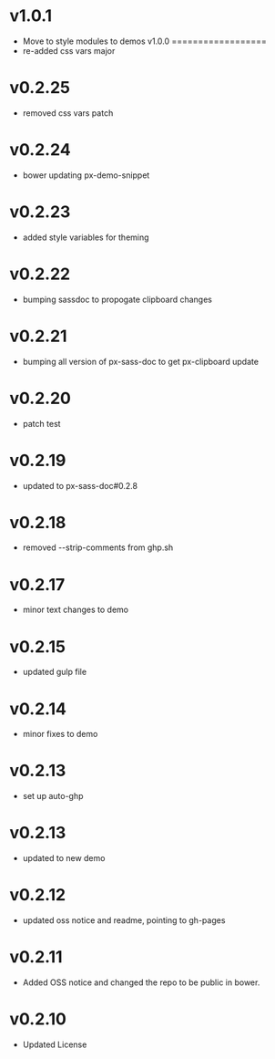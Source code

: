 v1.0.1
==================
* Move to style modules to demos
v1.0.0
==================
* re-added css vars major

v0.2.25
==================
* removed css vars patch

v0.2.24
==================
* bower updating px-demo-snippet

v0.2.23
==================
* added style variables for theming

v0.2.22
==================
* bumping sassdoc to propogate clipboard changes

v0.2.21
==================
* bumping all version of px-sass-doc to get px-clipboard update

v0.2.20
==================
* patch test

v0.2.19
==============================
* updated to px-sass-doc#0.2.8

v0.2.18
==============================
* removed --strip-comments from ghp.sh

v0.2.17
==============================
* minor text changes to demo

v0.2.15
==============================
* updated gulp file

v0.2.14
==============================
* minor fixes to demo

v0.2.13
==============================
* set up auto-ghp

v0.2.13
==============================
* updated to new demo

v0.2.12
==============================
* updated oss notice and readme, pointing to gh-pages

v0.2.11
==============================
* Added OSS notice and changed the repo to be public in bower.

v0.2.10
=====================
* Updated License
